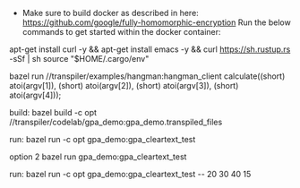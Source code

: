 * Make sure to build docker as described in here: https://github.com/google/fully-homomorphic-encryption
Run the below commands to get started within the docker container:

apt-get install curl -y && apt-get install emacs -y && curl https://sh.rustup.rs -sSf | sh
source "$HOME/.cargo/env"

bazel run //transpiler/examples/hangman:hangman_client
calculate((short) atoi(argv[1]), (short) atoi(argv[2]), (short) atoi(argv[3]), (short) atoi(argv[4])); 


build:
bazel build -c opt //transpiler/codelab/gpa_demo:gpa_demo.transpiled_files

run:
bazel run -c opt gpa_demo:gpa_cleartext_test

option 2
bazel run gpa_demo:gpa_cleartext_test

run:
bazel run -c opt gpa_demo:gpa_cleartext_test -- 20 30 40 15
